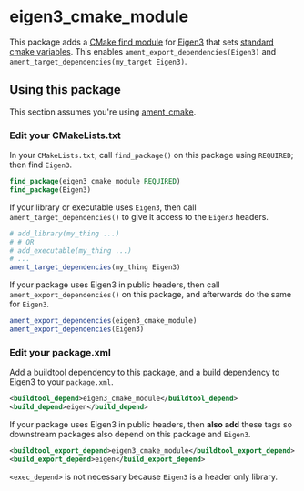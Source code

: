 # eigen3_cmake_module

This package adds a [CMake find module](https://cmake.org/cmake/help/v3.14/manual/cmake-developer.7.html#find-modulesjj) for [Eigen3](https://eigen.tuxfamily.org/dox/) that sets [standard cmake variables](https://cmake.org/cmake/help/v3.5/manual/cmake-developer.7.html#standard-variable-names).
This enables `ament_export_dependencies(Eigen3)` and `ament_target_dependencies(my_target Eigen3)`.

## Using this package

This section assumes you're using [ament_cmake](https://github.com/ament/ament_cmake).

### Edit your CMakeLists.txt
In your `CMakeLists.txt`, call `find_package()` on this package using `REQUIRED`; then find `Eigen3`.

```CMake
find_package(eigen3_cmake_module REQUIRED)
find_package(Eigen3)
```

If your library or executable uses `Eigen3`, then call `ament_target_dependencies()` to give it access to the `Eigen3` headers.

```CMake
# add_library(my_thing ...)
# # OR
# add_executable(my_thing ...)
# ...
ament_target_dependencies(my_thing Eigen3)
```

If your package uses Eigen3 in public headers, then call `ament_export_dependencies()` on this package, and afterwards do the same for `Eigen3`.

```CMake
ament_export_dependencies(eigen3_cmake_module)
ament_export_dependencies(Eigen3)
```

### Edit your package.xml

Add a buildtool dependency to this package, and a build dependency to Eigen3 to your `package.xml`.

```xml
<buildtool_depend>eigen3_cmake_module</buildtool_depend>
<build_depend>eigen</build_depend>
```

If your package uses Eigen3 in public headers, then **also add** these tags so downstream packages also depend on this package and `Eigen3`.

```xml
<buildtool_export_depend>eigen3_cmake_module</buildtool_export_depend>
<build_export_depend>eigen</build_export_depend>
```

`<exec_depend>` is not necessary because `Eigen3` is a header only library.
